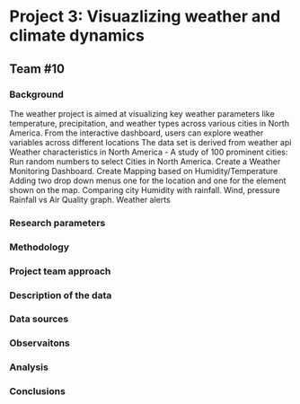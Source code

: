 # Project 3: Visuazlizing weather and climate dynamics


## Team #10

### Background
The weather project is aimed at visualizing key weather parameters like temperature, precipitation, and weather types across various cities in North America. From the interactive dashboard, users can explore weather variables across different locations The data set is derived from weather api
Weather characteristics in North America - A study of 100 prominent cities:
Run random numbers to select Cities in North America.
  Create a Weather Monitoring Dashboard.
  Create Mapping based on Humidity/Temperature
  Adding two drop down menus one for the location and one for the element shown on the map.
  Comparing city Humidity with rainfall.
  Wind, pressure
  Rainfall vs Air Quality graph.
  Weather alerts

### Research parameters




### Methodology


### Project team approach


### Description of the data


### Data sources



### Observaitons


### Analysis


### Conclusions
